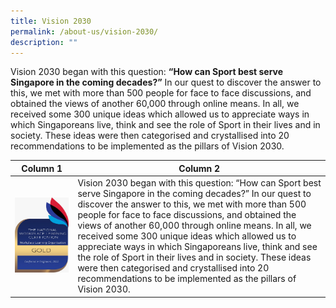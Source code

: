 ```yaml
---
title: Vision 2030
permalink: /about-us/vision-2030/
description: ""
---
```

Vision 2030 began with this question: **“How can Sport best serve Singapore in the coming decades?”** In our quest to discover the answer to this, we met with more than 500 people for face to face discussions, and obtained the views of another 60,000 through online means. In all, we received some 300 unique ideas which allowed us to appreciate ways in which Singaporeans live, think and see the role of Sport in their lives and in society. These ideas were then categorised and crystallised into 20 recommendations to be implemented as the pillars of Vision 2030.


| Column 1 | Column 2 |
| -------- | -------- | 
| <img src="/images/About%20Us/ActiveSG%20Staff%20Development/Diploma%20Gold.png" style="width: 500px;" />     | Vision 2030 began with this question: “How can Sport best serve Singapore in the coming decades?” In our quest to discover the answer to this, we met with more than 500 people for face to face discussions, and obtained the views of another 60,000 through online means. In all, we received some 300 unique ideas which allowed us to appreciate ways in which Singaporeans live, think and see the role of Sport in their lives and in society. These ideas were then categorised and crystallised into 20 recommendations to be implemented as the pillars of Vision 2030. |